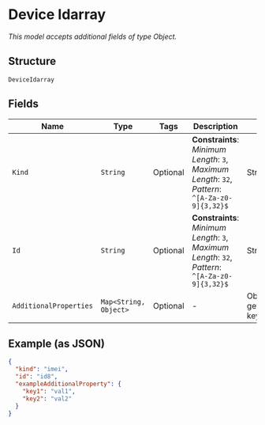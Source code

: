 
# Device Idarray

*This model accepts additional fields of type Object.*

## Structure

`DeviceIdarray`

## Fields

| Name | Type | Tags | Description | Getter | Setter |
|  --- | --- | --- | --- | --- | --- |
| `Kind` | `String` | Optional | **Constraints**: *Minimum Length*: `3`, *Maximum Length*: `32`, *Pattern*: `^[A-Za-z0-9]{3,32}$` | String getKind() | setKind(String kind) |
| `Id` | `String` | Optional | **Constraints**: *Minimum Length*: `3`, *Maximum Length*: `32`, *Pattern*: `^[A-Za-z0-9]{3,32}$` | String getId() | setId(String id) |
| `AdditionalProperties` | `Map<String, Object>` | Optional | - | Object getAdditionalProperty(String key) | additionalProperty(String key, Object value) |

## Example (as JSON)

```json
{
  "kind": "imei",
  "id": "id8",
  "exampleAdditionalProperty": {
    "key1": "val1",
    "key2": "val2"
  }
}
```

